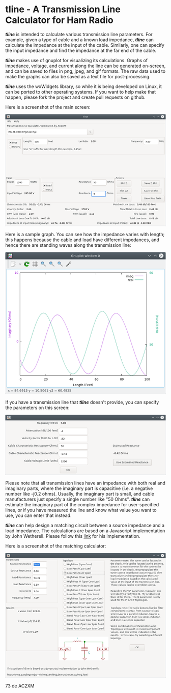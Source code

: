 tline - A Transmission Line Calculator for Ham Radio
====================================================

**_tline_** is intended to calculate various transmission line parameters. For example, given a type of cable and a known load impedance, **_tline_** can calculate the impedance at the input of the cable. Similarly, one can specify the input impedance and find the impedance at the far end of the cable.

**_tline_** makes use of gnuplot for visualizing its calculations. Graphs of impedance, voltage, and current along the line can be generated on-screen, and can be saved to files in png, jpeg, and gif formats. The raw data used to make the graphs can also be saved as a text file for post-processing.

**_tline_** uses the wxWidgets library, so while it is being developed on Linux, it can be ported to other operating systems. If you want to help make that happen, please fork the project and create pull requests on github.

Here is a screenshot of the main screen:

<img src="screenshots/main_screen.png" >

Here is a sample graph.  You can see how the impedance varies with length; this happens because the cable and load have different impedances, and hence there are standing waves along the transmission
line:

<img src="screenshots/sample_graph.png" >

If you have a transmission line that **_tline_** doesn't provide, you can specify the parameters on this screen:

<img src="screenshots/user_specified_line.png" >

Please note that all transmission lines have an impedance with both real and imaginary parts, where the imaginary part is capacitive (i.e. a negative number like -j0.2 ohms).  Usually, the imaginary part is small, and cable manufacturers just specify a single number like "50 Ohms".  **_tline_** can estimate the imaginary part of the complex impedance for user-specified lines, or if you have measured the line and know what value you want to use, you can enter that instead.

**_tline_** can help design a matching circuit between a source impedance and a load impedance.  The calculations are based on a Javascript implementation by John Wetherell.  Please follow this [link]( http://home.sandiego.edu/~ekim/e194rfs01/jwmatcher/matcher2.html) for his implementation.

Here is a screenshot of the matching calculator:

<img src="screenshots/tuner_design_tool.png" >

73 de AC2XM

